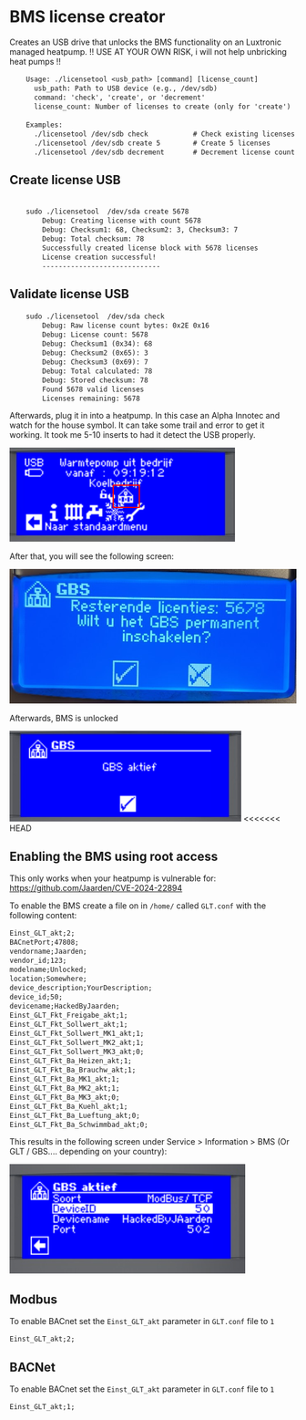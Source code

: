 # BMS license creator
Creates an USB drive that unlocks the BMS functionality on an Luxtronic managed heatpump.
!! USE AT YOUR OWN RISK, i will not help unbricking heat pumps !!

```
	Usage: ./licensetool <usb_path> [command] [license_count]
	  usb_path: Path to USB device (e.g., /dev/sdb)
	  command: 'check', 'create', or 'decrement'
	  license_count: Number of licenses to create (only for 'create')

	Examples:
	  ./licensetool /dev/sdb check           # Check existing licenses
	  ./licensetool /dev/sdb create 5        # Create 5 licenses
	  ./licensetool /dev/sdb decrement       # Decrement license count
```

## Create license USB
```

	sudo ./licensetool  /dev/sda create 5678      
		Debug: Creating license with count 5678
		Debug: Checksum1: 68, Checksum2: 3, Checksum3: 7
		Debug: Total checksum: 78
		Successfully created license block with 5678 licenses
		License creation successful!
		-----------------------------
``` 


## Validate license USB
```
	sudo ./licensetool  /dev/sda check 
		Debug: Raw license count bytes: 0x2E 0x16
		Debug: License count: 5678
		Debug: Checksum1 (0x34): 68
		Debug: Checksum2 (0x65): 3
		Debug: Checksum3 (0x69): 7
		Debug: Total calculated: 78
		Debug: Stored checksum: 78
		Found 5678 valid licenses
		Licenses remaining: 5678
```


Afterwards, plug it in into a heatpump. In this case an Alpha Innotec and watch for the house symbol. It can take some trail and error to get it working. It took me 5-10 inserts to had it detect the USB properly.

![alt text](https://github.com/Jaarden/luxtronic-glt-licensetool/blob/main/images/screen1.png "Screen 1")

After that, you will see the following screen:


![alt text](https://github.com/Jaarden/luxtronic-glt-licensetool/blob/main/images/screen2.png "Screen 2")

Afterwards, BMS is unlocked

![alt text](https://github.com/Jaarden/luxtronic-glt-licensetool/blob/main/images/screen3.png "Screen 3")
<<<<<<< HEAD


## Enabling the BMS using root access
This only works when your heatpump is vulnerable for: https://github.com/Jaarden/CVE-2024-22894

To enable the BMS create a file on in `/home/` called `GLT.conf` with the following content:
```
Einst_GLT_akt;2;
BACnetPort;47808;
vendorname;Jaarden;
vendor_id;123;
modelname;Unlocked;
location;Somewhere;
device_description;YourDescription;
device_id;50;
devicename;HackedByJaarden;
Einst_GLT_Fkt_Freigabe_akt;1;
Einst_GLT_Fkt_Sollwert_akt;1;
Einst_GLT_Fkt_Sollwert_MK1_akt;1;
Einst_GLT_Fkt_Sollwert_MK2_akt;1;
Einst_GLT_Fkt_Sollwert_MK3_akt;0;
Einst_GLT_Fkt_Ba_Heizen_akt;1;
Einst_GLT_Fkt_Ba_Brauchw_akt;1;
Einst_GLT_Fkt_Ba_MK1_akt;1;
Einst_GLT_Fkt_Ba_MK2_akt;1;
Einst_GLT_Fkt_Ba_MK3_akt;0;
Einst_GLT_Fkt_Ba_Kuehl_akt;1;
Einst_GLT_Fkt_Ba_Lueftung_akt;0;
Einst_GLT_Fkt_Ba_Schwimmbad_akt;0;
```

This results in the following screen under Service > Information  > BMS (Or GLT / GBS.... depending on your country):

![alt text](https://github.com/Jaarden/luxtronic-glt-licensetool/blob/main/images/screen4.png "Screen 4")


## Modbus
To enable BACnet set the `Einst_GLT_akt` parameter in `GLT.conf` file to `1`
```
Einst_GLT_akt;2;
```


## BACNet
To enable BACnet set the `Einst_GLT_akt` parameter in `GLT.conf` file to `1`
```
Einst_GLT_akt;1;
```